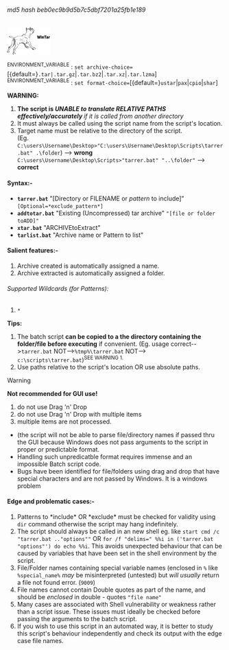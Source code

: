 ###### md5 hash beb0ec9b9d5b7c5dbf7201a25fb1e189<br>
<img src="wintar.png" width=100>

<SUP>ENVIRONMENT_VARIABLE</SUP> : `set archive-choice=`[{default=}`.tar|.tar.gz`|`.tar.bz2`|`.tar.xz`|`.tar.lzma`]<br>
<SUP>ENVIRONMENT_VARIABLE</SUP> : `set format-choice=`[{default=}`ustar`|`pax`|`cpio`|`shar`]

<B>WARNING:
1. The script is *UNABLE to translate RELATIVE PATHS effectively/accurately* </b>*if it is called from another directory*<br>
2. It must always be called using the script name from the script's location.   <br>
3. Target name must be relative to the directory of the script. <br> (Eg. `C:\users\Username\Desktop>"C:\users\Username\Desktop\Scripts\tarrer.bat" .\folder`) --> <b>wrong</b><br>`C:\users\Username\Desktop\Scripts>"tarrer.bat" "..\folder"` --> <b>correct</b><br>

#### Syntax:-
+ <b>`tarrer.bat`</b> "[Directory or FILENAME or *pattern* to include]" `[Optional=*exclude_pattern*]`<br>
+ <b>`addtotar.bat`</b> "Existing (Uncompressed) tar archive" `"[file or folder toADD]"`<br>
+ <b>`xtar.bat`</b> "ARCHIVEtoExtract"
+ <b>`tarlist.bat`</b> "Archive name or Pattern to list"

#### Salient features:-
1. Archive created is automatically assigned a name.
2. Archive extracted is automatically assigned a folder.

###### Supported Wildcards (for Patterns):
1. `*`

<b>Tips:</b>
1. The batch script <b>can be copied to a the directory containing the folder/file before executing</b> if convenient. (Eg. usage correct-->`tarrer.bat` NOT-->`%tmp%\tarrer.bat` NOT--> `c:\scripts\tarrer.bat`)<sup>SEE WARNING 1.</SUP>
2. Use paths relative to the script's location OR use absolute paths.

>[!WARNING]
> <b>Not recommended for GUI use!</b>
>1. do not use Drag 'n' Drop<br>
>2. do not use Drag 'n' Drop with multiple items<br>
>3. multiple items are not processed.<br>
>+ (the script will not be able to parse file/directory names if passed thru the GUI because Windows does not pass arguments to the script in proper or predictable format.
>+ Handling such unpredicatble format requires immense and an impossible Batch script code. 
>+ Bugs have been identified for file/folders using drag and drop that have special characters and are not passed by Windows. It is a windows problem

#### Edge and problematic cases:-
1. Patterns to \*include\* OR \*exclude\* must be checked for validity using `dir` command otherwise the script may hang indefinitely.
2. The script should always be called in an new shell eg. like `start cmd /c "tarrer.bat .."options""` OR `for /f "delims=" %%i in ('tarrer.bat "options"') do echo %%i`. This avoids unexpected behaviour that can be caused by variables that have been set in the shell environment by the script.
3. File/Folder names containing special variable names (enclosed in `%` like `%special_name%` *may* be misinterpreted (untested) but *will usually* return a file not found error. (`9009`)
4. File names cannot contain Double quotes as part of the name, and should be *enclosed* in double - quotes `"file name"`
5. Many cases are associated with Shell vulnerability or weakness rather than a script issue. These issues must ideally be checked before passing the arguments to the batch script.
6. If you wish to use this script in an automated way, it is better to study this script's behaviour independently and check its output with the edge case file names.
